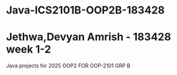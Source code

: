 # Java-ICS2101B-OOP2B-183428
# Jethwa,Devyan Amrish - 183428 week 1-2
Java projects for 2025 OOP2
FOR OOP-2101 GRP B
